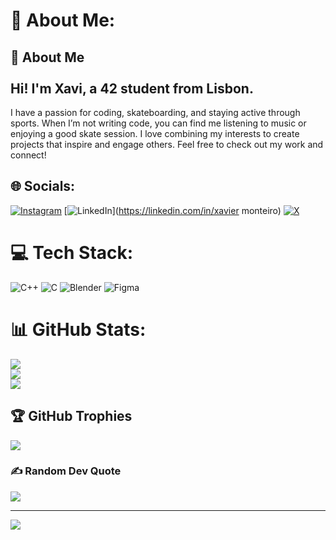 # 💫 About Me:
## 🌟 About Me<br><br>Hi! I'm Xavi, a 42 student from Lisbon.
I have a passion for coding, skateboarding, and staying active through sports.
When I’m not writing code, you can find me listening to music or enjoying a good skate session.
I love combining my interests to create projects that inspire and engage others. Feel free to check out my work and connect!<br>


## 🌐 Socials:
[![Instagram](https://img.shields.io/badge/Instagram-%23E4405F.svg?logo=Instagram&logoColor=white)](https://instagram.com/xaviskt) [![LinkedIn](https://img.shields.io/badge/LinkedIn-%230077B5.svg?logo=linkedin&logoColor=white)](https://linkedin.com/in/xavier monteiro) [![X](https://img.shields.io/badge/X-black.svg?logo=X&logoColor=white)](https://x.com/xaviskt) 

# 💻 Tech Stack:
![C++](https://img.shields.io/badge/c++-%2300599C.svg?style=for-the-badge&logo=c%2B%2B&logoColor=white) ![C](https://img.shields.io/badge/c-%2300599C.svg?style=for-the-badge&logo=c&logoColor=white) ![Blender](https://img.shields.io/badge/blender-%23F5792A.svg?style=for-the-badge&logo=blender&logoColor=white) ![Figma](https://img.shields.io/badge/figma-%23F24E1E.svg?style=for-the-badge&logo=figma&logoColor=white)
# 📊 GitHub Stats:
![](https://github-readme-stats.vercel.app/api?username=xavicodes&theme=transparent&hide_border=false&include_all_commits=true&count_private=true)<br/>
![](https://github-readme-streak-stats.herokuapp.com/?user=xavicodes&theme=transparent&hide_border=false)<br/>
![](https://github-readme-stats.vercel.app/api/top-langs/?username=xavicodes&theme=transparent&hide_border=false&include_all_commits=true&count_private=true&layout=compact)

## 🏆 GitHub Trophies
![](https://github-profile-trophy.vercel.app/?username=xavicodes&theme=radical&no-frame=false&no-bg=true&margin-w=4)

### ✍️ Random Dev Quote
![](https://quotes-github-readme.vercel.app/api?type=horizontal&theme=tokyonight)

---
[![](https://visitcount.itsvg.in/api?id=xavicodes&icon=0&color=0)](https://visitcount.itsvg.in)

<!-- Proudly created with GPRM ( https://gprm.itsvg.in ) -->
